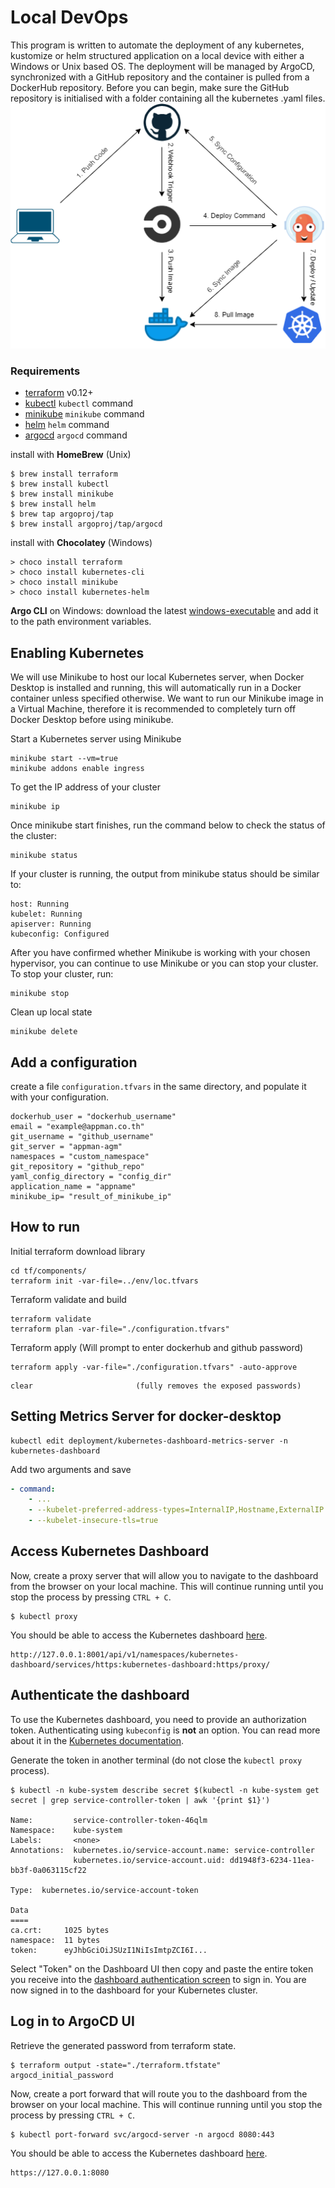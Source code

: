 # Local DevOps

This program is written to automate the deployment of any kubernetes, kustomize or helm structured application on a local device with either a Windows or Unix based OS. The deployment will be managed by ArgoCD, synchronized with a GitHub repository and the container is pulled from a DockerHub repository. Before you can begin, make sure the GitHub repository is initialised with a folder containing all the kubernetes .yaml files.   
![Alt text](ArgoCD_Pipeline.png "Title")

### Requirements

- [terraform](https://terraform.io) v0.12+
- [kubectl](https://kubernetes.io/docs/tasks/tools/install-kubectl/) `kubectl` command
- [minikube](https://kubernetes.io/docs/tasks/tools/install-minikube/) `minikube` command
- [helm](https://helm.sh/docs/intro/install/) `helm` command
- [argocd](https://argoproj.github.io/argo-cd/cli_installation/) `argocd` command

install with **HomeBrew** (Unix)

``` shell
$ brew install terraform  
$ brew install kubectl  
$ brew install minikube  
$ brew install helm  
$ brew tap argoproj/tap  
$ brew install argoproj/tap/argocd  
```

install with **Chocolatey** (Windows)

``` shell
> choco install terraform  
> choco install kubernetes-cli  
> choco install minikube  
> choco install kubernetes-helm  
```

**Argo CLI** on Windows: download the latest [windows-executable](https://github.com/argoproj/argo-cd/releases) and add it to the path environment variables.

## Enabling Kubernetes

We will use Minikube to host our local Kubernetes server, when Docker Desktop is installed and running, this will automatically run in a Docker container unless specified otherwise. We want to run our Minikube image in a Virtual Machine, therefore it is recommended to completely turn off Docker Desktop before using minikube. 

Start a Kubernetes server using Minikube

``` shell
minikube start --vm=true
minikube addons enable ingress
```

To get the IP address of your cluster

``` shell
minikube ip
```

Once minikube start finishes, run the command below to check the status of the cluster:

``` shell
minikube status
```

If your cluster is running, the output from minikube status should be similar to:

``` text
host: Running
kubelet: Running
apiserver: Running
kubeconfig: Configured
```
After you have confirmed whether Minikube is working with your chosen hypervisor, you can continue to use Minikube or you can stop your cluster. To stop your cluster, run:

``` shell
minikube stop
```

Clean up local state

``` shell
minikube delete
```

## Add a configuration

create a file `configuration.tfvars` in the same directory, and populate it with your configuration. 

``` vim
dockerhub_user = "dockerhub_username"
email = "example@appman.co.th"
git_username = "github_username"
git_server = "appman-agm"
namespaces = "custom_namespace"
git_repository = "github_repo"
yaml_config_directory = "config_dir"
application_name = "appname"
minikube_ip= "result_of_minikube_ip"
```

## How to run

Initial terraform download library

``` shell
cd tf/components/
terraform init -var-file=../env/loc.tfvars
```

Terraform validate and build

``` shell
terraform validate
terraform plan -var-file="./configuration.tfvars"
```

Terraform apply (Will prompt to enter dockerhub and github password)

``` shell
terraform apply -var-file="./configuration.tfvars" -auto-approve  
```
```
clear                       (fully removes the exposed passwords)
```

## Setting Metrics Server for docker-desktop

``` shell
kubectl edit deployment/kubernetes-dashboard-metrics-server -n kubernetes-dashboard
```
Add two arguments and save
``` yaml
- command:
    - ...
    - --kubelet-preferred-address-types=InternalIP,Hostname,ExternalIP
    - --kubelet-insecure-tls=true
```

## Access Kubernetes Dashboard

Now, create a proxy server that will allow you to navigate to the dashboard 
from the browser on your local machine. This will continue running until you stop the process by pressing `CTRL + C`.

```shell
$ kubectl proxy
```

You should be able to access the Kubernetes dashboard [here](http://127.0.0.1:8001/api/v1/namespaces/kubernetes-dashboard/services/https:kubernetes-dashboard:https/proxy/).

```plaintext
http://127.0.0.1:8001/api/v1/namespaces/kubernetes-dashboard/services/https:kubernetes-dashboard:https/proxy/
```

## Authenticate the dashboard

To use the Kubernetes dashboard, you need to provide an authorization token. 
Authenticating using `kubeconfig` is **not** an option. You can read more about
it in the [Kubernetes documentation](https://kubernetes.io/docs/tasks/access-application-cluster/web-ui-dashboard/#accessing-the-dashboard-ui).

Generate the token in another terminal (do not close the `kubectl proxy` process).

```shell
$ kubectl -n kube-system describe secret $(kubectl -n kube-system get secret | grep service-controller-token | awk '{print $1}')

Name:         service-controller-token-46qlm
Namespace:    kube-system
Labels:       <none>
Annotations:  kubernetes.io/service-account.name: service-controller
              kubernetes.io/service-account.uid: dd1948f3-6234-11ea-bb3f-0a063115cf22

Type:  kubernetes.io/service-account-token

Data
====
ca.crt:     1025 bytes
namespace:  11 bytes
token:      eyJhbGciOiJSUzI1NiIsImtpZCI6I...
```

Select "Token" on the Dashboard UI then copy and paste the entire token you 
receive into the 
[dashboard authentication screen](http://127.0.0.1:8001/api/v1/namespaces/kubernetes-dashboard/services/https:kubernetes-dashboard:https/proxy/) 
to sign in. You are now signed in to the dashboard for your Kubernetes cluster.

## Log in to ArgoCD UI

Retrieve the generated password from terraform state.

``` shell
$ terraform output -state="./terraform.tfstate" argocd_initial_password
```
Now, create a port forward that will route you to  the dashboard from the browser on your local machine. This will continue running until you stop the process by pressing `CTRL + C`.

```shell
$ kubectl port-forward svc/argocd-server -n argocd 8080:443
```

You should be able to access the Kubernetes dashboard [here](https://127.0.0.1:8080).

```plaintext
https://127.0.0.1:8080
```